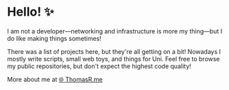 # Hello! ✨
I am not a developer—networking and infrastructure is more my thing—but I do like making things sometimes!

There was a list of projects here, but they're all getting on a bit! Nowadays I mostly write scripts, small web toys, and things for Uni. Feel free to browse my public repositories, but don't expect the highest code quality!

More about me at [🌐 ThomasR.me](https://thomasr.me)
